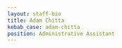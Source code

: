 ```yaml
---
layout: staff-bio
title: Adam Chitta
kebab_case: adam-chitta
position: Administrative Assistant
---
```


